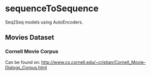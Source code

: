 # sequenceToSequence
Seq2Seq models using AutoEncoders.

## Movies Dataset
### Cornell Movie Corpus
Can be found on: http://www.cs.cornell.edu/~cristian/Cornell_Movie-Dialogs_Corpus.html
